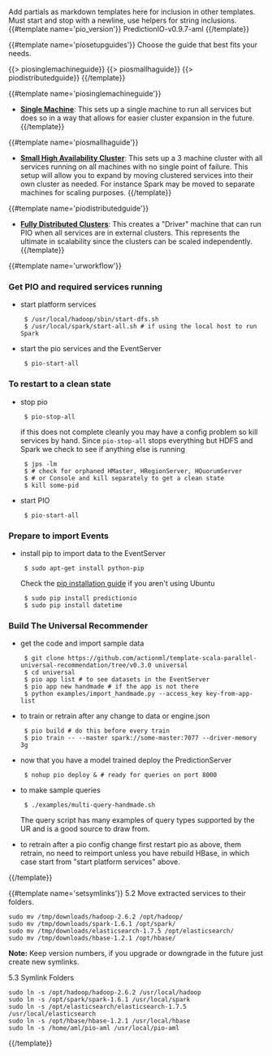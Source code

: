 Add partials as markdown templates here for inclusion in other templates. Must start and stop with a newline, use helpers for string inclusions.
{{#template name='pio_version'}}
PredictionIO-v0.9.7-aml
{{/template}}

{{#template name='piosetupguides'}}
Choose the guide that best fits your needs.

{{> piosinglemachineguide}}
{{> piosmallhaguide}}
{{> piodistributedguide}}
{{/template}}

{{#template name='piosinglemachineguide'}}
 - **[Single Machine](/docs/single_machine)**: This sets up a single machine to run all services but does so in a way that allows for easier cluster expansion in the future.
{{/template}}

{{#template name='piosmallhaguide'}}
 - **[Small High Availability Cluster](/docs/small_ha_cluster)**: This sets up a 3 machine cluster with all services running on all machines with no single point of failure. This setup will allow you to expand by moving clustered services into their own cluster as needed. For instance Spark may be moved to separate machines for scaling purposes. 
{{/template}}

{{#template name='piodistributedguide'}}
 - **[Fully Distributed Clusters](/docs/single_driver_machine)**: This creates a "Driver" machine that can run PIO when all services are in external clusters. This represents the ultimate in scalability since the clusters can be scaled independently.
{{/template}}

{{#template name='urworkflow'}}

### Get PIO and required services running

 - start platform services
 
        $ /usr/local/hadoop/sbin/start-dfs.sh
        $ /usr/local/spark/start-all.sh # if using the local host to run Spark

 - start the pio services and the EventServer

        $ pio-start-all

### To restart to a clean state

 - stop pio

        $ pio-stop-all
        
    if this does not complete cleanly you may have a config problem so kill services by hand. Since `pio-stop-all` stops everything but HDFS and Spark we check to see if anything else is running 

        $ jps -lm
        $ # check for orphaned HMaster, HRegionServer, HQuorumServer
        $ # or Console and kill separately to get a clean state
        $ kill some-pid
        
 - start PIO

        $ pio-start-all
 
### Prepare to import Events
        
 - install pip to import data to the EventServer

        $ sudo apt-get install python-pip 
        
    Check the [pip installation guide](https://pip.pypa.io/en/stable/installing/) if you aren't using Ubuntu
        
        $ sudo pip install predictionio
        $ sudo pip install datetime
	
### Build The Universal Recommender

 - get the code and import sample data

        $ git clone https://github.com/actionml/template-scala-parallel-universal-recommendation/tree/v0.3.0 universal
        $ cd universal
        $ pio app list # to see datasets in the EventServer
        $ pio app new handmade # if the app is not there
        $ python examples/import_handmade.py --access_key key-from-app-list

 - to train or retrain after any change to data or engine.json
 
        $ pio build # do this before every train
        $ pio train -- --master spark://some-master:7077 --driver-memory 3g

 - now that you have a model trained deploy the PredictionServer

        $ nohup pio deploy & # ready for queries on port 8000

 - to make sample queries

        $ ./examples/multi-query-handmade.sh

    The query script has many examples of query types supported by the UR and is a good source to draw from.

 - to retrain after a pio config change first restart pio as above, them retrain, no need to reimport unless you have rebuild HBase, in which case start from "start platform services" above.

{{/template}}

{{#template name='setsymlinks'}}
5.2 Move extracted services to their folders.

	sudo mv /tmp/downloads/hadoop-2.6.2 /opt/hadoop/
	sudo mv /tmp/downloads/spark-1.6.1 /opt/spark/
	sudo mv /tmp/downloads/elasticsearch-1.7.5 /opt/elasticsearch/
	sudo mv /tmp/downloads/hbase-1.2.1 /opt/hbase/

**Note:** Keep version numbers, if you upgrade or downgrade in the future just create new symlinks.

5.3 Symlink Folders

	sudo ln -s /opt/hadoop/hadoop-2.6.2 /usr/local/hadoop
	sudo ln -s /opt/spark/spark-1.6.1 /usr/local/spark
	sudo ln -s /opt/elasticsearch/elasticsearch-1.7.5 /usr/local/elasticsearch
	sudo ln -s /opt/hbase/hbase-1.2.1 /usr/local/hbase
	sudo ln -s /home/aml/pio-aml /usr/local/pio-aml		
{{/template}}
